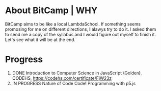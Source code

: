 # About BitCamp | WHY
BitCamp aims to be like a local LambdaSchool. 
If something seems promosing for me on different directions, I alawys try to do it.
I asked them to send me a copy of the syllabus and I would figure out myself to finish it.
Let's see what it will be at the end.


# Progress

1. DONE Introduction to Computer Science in JavaScript (Golden), CODEHS, https://codehs.com/certificate/FjW23z
2. IN PROGRESS Nature of Code Code! Programming with p5.js
